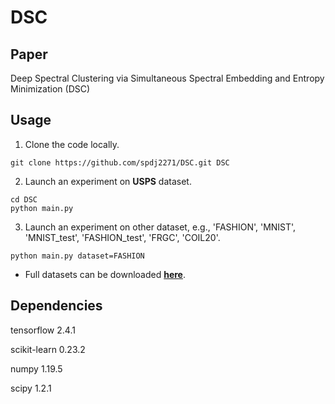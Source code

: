 # DSC
## Paper
Deep Spectral Clustering via Simultaneous Spectral Embedding and Entropy Minimization (DSC)

## Usage
1) Clone the code locally.
```
git clone https://github.com/spdj2271/DSC.git DSC
```
2) Launch an experiment on **USPS** dataset.

```
cd DSC
python main.py
```

3)  Launch an experiment on other dataset, e.g., 'FASHION', 'MNIST', 'MNIST_test', 'FASHION_test', 'FRGC', 'COIL20'. 
```
python main.py dataset=FASHION
```
- Full datasets can be downloaded [**here**](https://drive.google.com/drive/folders/1bLVnwJxx8uN8jujq7MJl1Nydd6FaCmFT?usp=sharing). 

## Dependencies
tensorflow 2.4.1

scikit-learn 0.23.2

numpy 1.19.5

scipy 1.2.1

